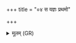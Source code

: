 +++
title = "०४ स यज्ञः प्रथमो"

+++
<details><summary>मूलम् (GR)</summary>

स यज्ञः प्रथमो भूतो  
भव्यो अजायत ।  
तस्माद् ध यज्ञ इदं सर्वं  
यत् किं चेदं विरोचते  
रोहितेन र्षिणाभृतम् ॥
</details>